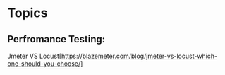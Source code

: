 # Topics

## Perfromance Testing:
Jmeter VS Locust[https://blazemeter.com/blog/jmeter-vs-locust-which-one-should-you-choose/]
